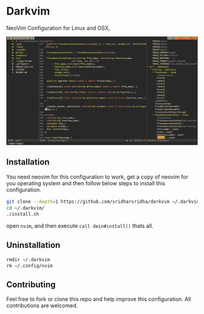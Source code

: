 # Darkvim

NeoVim Configuration for Linux and OSX,

![darkvim](https://github.com/sridharsridha/darkvim/blob/master/res/darkvim.png)

## Installation

You need neovim for this configuration to work, get a copy of neovim for you
operating system and then follow below steps to install this configuration.
```sh
git clone --depth=1 https://github.com/sridharsridha/darkvim ~/.darkvim
cd ~/.darkvim/
./install.sh
```
open `nvim`, and then execute `call dein#install()` thats all.

## Uninstallation
```
rmdir ~/.darkvim
rm ~/.config/nvim
```
## Contributing

Feel free to fork or clone this repo and help improve this configuration.
All contributions are welcomed.

